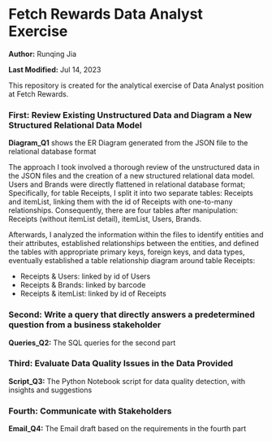 # Fetch Rewards Data Analyst Exercise
__Author:__ Runqing Jia

__Last Modified:__ Jul 14, 2023

This repository is created for the analytical exercise of Data Analyst position at Fetch Rewards.

### First: Review Existing Unstructured Data and Diagram a New Structured Relational Data Model
__Diagram_Q1__ shows the ER Diagram generated from the JSON file to the relational database format

The approach I took involved a thorough review of the unstructured data in the JSON files and the creation of a new structured relational data model. Users and Brands were directly flattened in relational database format; Specifically, for table Receipts, I split it into two separate tables: Receipts and itemList, linking them with the id of Receipts with one-to-many relationships. Consequently, there are four tables after manipulation: Receipts (without itemList detail), itemList, Users, Brands.

Afterwards, I analyzed the information within the files to identify entities and their attributes, established relationships between the entities, and defined the tables with appropriate primary keys, foreign keys, and data types, eventually established a table relationship diagram around table Receipts:

- Receipts & Users: linked by id of Users
- Receipts & Brands: linked by barcode
- Receipts & itemList: linked by id of Receipts


### Second: Write a query that directly answers a predetermined question from a business stakeholder
__Queries_Q2:__ The SQL queries for the second part

### Third: Evaluate Data Quality Issues in the Data Provided
__Script_Q3:__ The Python Notebook script for data quality detection, with insights and suggestions

### Fourth: Communicate with Stakeholders
__Email_Q4:__ The Email draft based on the requirements in the fourth part
